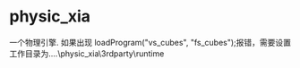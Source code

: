﻿# physic_xia
一个物理引擎.
如果出现 loadProgram("vs_cubes", "fs_cubes");报错，需要设置工作目录为..\..\physic_xia\3rdparty\runtime
